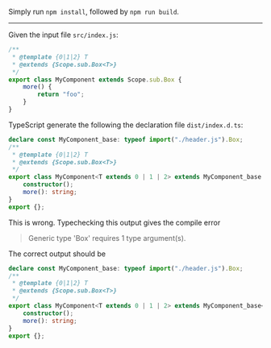 Simply run `npm install`, followed by `npm run build`.

---

Given the input file `src/index.js`:

```js
/**
 * @template {0|1|2} T
 * @extends {Scope.sub.Box<T>}
 */
export class MyComponent extends Scope.sub.Box {
    more() {
        return "foo";
    }
}
```

TypeScript generate the following the declaration file `dist/index.d.ts`:

```ts
declare const MyComponent_base: typeof import("./header.js").Box;
/**
 * @template {0|1|2} T
 * @extends {Scope.sub.Box<T>}
 */
export class MyComponent<T extends 0 | 1 | 2> extends MyComponent_base {
    constructor();
    more(): string;
}
export {};
```

This is wrong. Typechecking this output gives the compile error

> Generic type 'Box<T>' requires 1 type argument(s).

The correct output should be 

```ts
declare const MyComponent_base: typeof import("./header.js").Box;
/**
 * @template {0|1|2} T
 * @extends {Scope.sub.Box<T>}
 */
export class MyComponent<T extends 0 | 1 | 2> extends MyComponent_base<T> {
    constructor();
    more(): string;
}
export {};
```